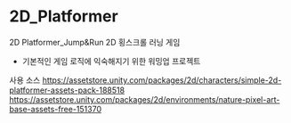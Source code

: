 # 2D_Platformer
2D Platformer_Jump&amp;Run
2D 횡스크롤 러닝 게임

- 기본적인 게임 로직에 익숙해지기 위한 워밍업 프로젝트

사용 소스
https://assetstore.unity.com/packages/2d/characters/simple-2d-platformer-assets-pack-188518
https://assetstore.unity.com/packages/2d/environments/nature-pixel-art-base-assets-free-151370
